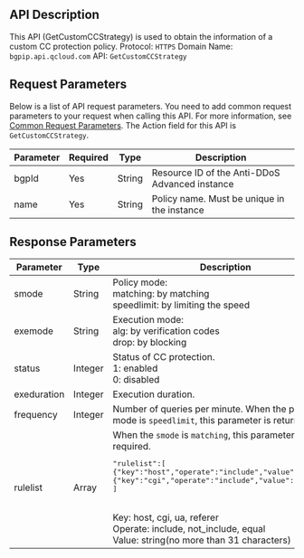 ## API Description
This API (GetCustomCCStrategy) is used to obtain the information of a custom CC protection policy. 
Protocol: `HTTPS`
Domain Name: `bgpip.api.qcloud.com`
API: `GetCustomCCStrategy`

## Request Parameters
Below is a list of API request parameters. You need to add common request parameters to your request when calling this API. For more information, see [Common Request Parameters](https://intl.cloud.tencent.com/document/product/297/7291). The Action field for this API is `GetCustomCCStrategy`.

| Parameter | Required | Type | Description |
|---------|---------|---------|---------|
| bgpId | Yes | String | Resource ID of the Anti-DDoS Advanced instance |
| name | Yes | String | Policy name. Must be unique in the instance |

## Response Parameters
| Parameter | Type | Description |
|---------|---------|---------|
| smode | String | Policy mode: </br>matching:  by matching </br> speedlimit: by limiting the speed |
| exemode | String | Execution mode: </br>alg: by verification codes </br>drop: by blocking |
| status | Integer | Status of CC protection.</br>1: enabled </br>0: disabled |
| exeduration | Integer | Execution duration. |
| frequency | Integer | Number of queries per minute. When the policy mode is `speedlimit`, this parameter is returned. |
| rulelist | Array | When the `smode` is `matching`, this parameter is required.<pre>"rulelist":[</br>{"key":"host","operate":"include","value":"test1"},</br>{"key":"cgi","operate":"include","value":"test2"}</br>]</pre></br>Key: host, cgi, ua, referer </br>Operate: include, not_include, equal </br>Value: string(no more than 31 characters) |

